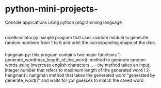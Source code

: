 # python-mini-projects-
Console applications using python programming language  
######
diceSimulator.py: simple program that uses random module to generate random numbers from 1 to 6
and print the corrosponding shape of the dice.
#####
hangman.py: this program contains two major functions
1- generate_word(max_length_of_the_word): method to generate random words using lowercase english characters...
        - the method takes an input, integer number that refers to maximum length of the generated word !
2- hangman(): hangman method that takes the generated word "generated by generate_word()"
        and waits for yor guesses to match the saved word.
